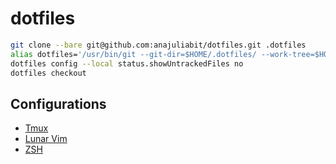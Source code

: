 # dotfiles

```bash
git clone --bare git@github.com:anajuliabit/dotfiles.git .dotfiles
alias dotfiles='/usr/bin/git --git-dir=$HOME/.dotfiles/ --work-tree=$HOME'
dotfiles config --local status.showUntrackedFiles no
dotfiles checkout
```

## Configurations

- [Tmux](.tmux.conf)
- [Lunar Vim](./.config/lvim)
- [ZSH](.zshrc) 
